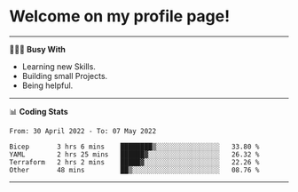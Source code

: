 # Welcome on my profile page!
<!-- print(("dralla"[::-1]+"s").capitalize()) -->

---
👨🏻‍💻 **Busy With**
* Learning new Skills.
* Building small Projects.
* Being helpful.

---
📊 **Coding Stats**
<!--START_SECTION:waka-->

```text
From: 30 April 2022 - To: 07 May 2022

Bicep       3 hrs 6 mins    ████████▒░░░░░░░░░░░░░░░░   33.80 %
YAML        2 hrs 25 mins   ██████▓░░░░░░░░░░░░░░░░░░   26.32 %
Terraform   2 hrs 2 mins    █████▓░░░░░░░░░░░░░░░░░░░   22.26 %
Other       48 mins         ██▒░░░░░░░░░░░░░░░░░░░░░░   08.76 %
```

<!--END_SECTION:waka-->
---
